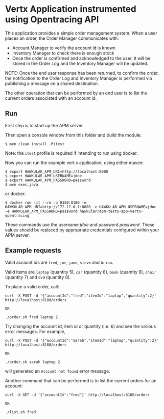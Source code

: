 # Vertx Application instrumented using Opentracing API

This application provides a simple order management system. When a user places an order, the Order Manager communicates with:

- Account Manager to verify the account id is known
- Inventory Manager to check there is enough stock
- Once the order is confirmed and acknowledged to the user, it will be stored in the Order Log and the Inventory Manager
will be updated.

NOTE: Once the end user response has been returned, to confirm the order, the notification to the Order Log and Inventory
Manager is performed via publishing a message on a shared destination.

The other operation that can be performed by an end user is to list the current orders associated with an account id.

## Run

First step is to start up the APM server.

Then open a console window from this folder and build the module:

```shell
$ mvn clean install -Pitest
```
Note: the `itest` profile is required if intending to run using docker.

Now you can run the example vert.x application, using either maven:

```shell
$ export HAWKULAR_APM_URI=http://localhost:8080
$ export HAWKULAR_APM_USERNAME=jdoe
$ export HAWKULAR_APM_PASSWORD=password
$ mvn exec:java
```
or docker:

```shell
$ docker run -it --rm -p 8180:8180 -e HAWKULAR_APM_URI=http://172.17.0.1:8080 -e HAWKULAR_APM_USERNAME=jdoe -e HAWKULAR_APM_PASSWORD=password hawkular/apm-tests-app-vertx-opentracing
```

These commands use the username _jdoe_ and password _password_. These values should be replaced by appropriate credentials
configured within your APM server.


## Example requests

Valid account ids are `fred`, `joe`, `jane`, `steve` and `brian`.

Valid items are `laptop` (quantity 5), `car` (quantity 8), `book` (quantity 9), `chair` (quantity 7) and `dvd` (quantity 6).

To place a valid order, call:

```shell
curl -X POST -d '{"accountId":"fred","itemId":"laptop","quantity":2}' http://localhost:8180/orders

OR

./order.sh fred laptop 2
```

Try changing the account id, item id or quantity (i.e. 6) and see the various error messages. For example,

```shell
curl -X POST -d '{"accountId":"sarah","itemId":"laptop","quantity":2}' http://localhost:8180/orders

OR

./order.sh sarah laptop 2
```

will generated an `Account not found` error message.

Another command that can be performed is to list the current orders for an account:

```shell
curl -X GET -d '{"accountId":"fred"}' http://localhost:8180/orders

OR

./list.sh fred
```



